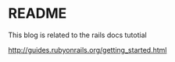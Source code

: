 # README

This blog is related to the rails docs tutotial

http://guides.rubyonrails.org/getting_started.html
